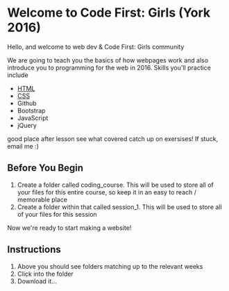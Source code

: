 # Welcome to Code First: Girls (York 2016)

Hello, and welcome to web dev & Code First: Girls community

We are going to teach you the basics of how webpages work and also introduce you to programming for the web in 2016.
Skills you'll practice include
* [HTML](https://github.com/james2406/CodeFirstGirls-York2016/tree/master/1-html%20)
* [CSS](https://github.com/james2406/CodeFirstGirls-York2016/tree/master/2-css)
* Github
* Bootstrap
* JavaScript
* jQuery

good place
after lesson
see what covered
catch up on exersises!
If stuck, email me :)

## Before You Begin

1. Create a folder called coding_course. This will be used to store all of your files for this entire course, so keep it in an easy to reach / memorable place
2. Create a folder within that called session_1. This will be used to store all of your files for this session

Now we're ready to start making a website!

## Instructions

1. Above you should see folders matching up to the relevant weeks
2. Click into the folder 
3. Download it...
